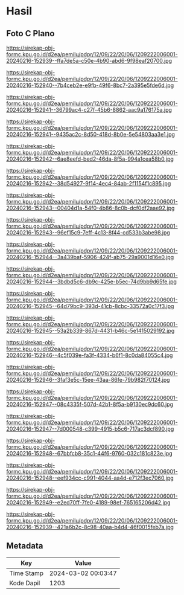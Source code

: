 # Hasil

## Foto C Plano

https://sirekap-obj-formc.kpu.go.id/d2ea/pemilu/pdpr/12/09/22/20/06/1209222006001-20240216-152939--ffa7de5a-c50e-4b90-abd6-9f98eaf20700.jpg

https://sirekap-obj-formc.kpu.go.id/d2ea/pemilu/pdpr/12/09/22/20/06/1209222006001-20240216-152940--7b4ceb2e-e9fb-49f6-8bc7-2a395e5fde6d.jpg

https://sirekap-obj-formc.kpu.go.id/d2ea/pemilu/pdpr/12/09/22/20/06/1209222006001-20240216-152941--36799ac4-c27f-45b6-8862-aac9a176175a.jpg

https://sirekap-obj-formc.kpu.go.id/d2ea/pemilu/pdpr/12/09/22/20/06/1209222006001-20240216-152941--9435ac2c-8d50-418d-8b0e-5e54803aa3e1.jpg

https://sirekap-obj-formc.kpu.go.id/d2ea/pemilu/pdpr/12/09/22/20/06/1209222006001-20240216-152942--6ae8eefd-bed2-46da-8f5a-994a1cea58b0.jpg

https://sirekap-obj-formc.kpu.go.id/d2ea/pemilu/pdpr/12/09/22/20/06/1209222006001-20240216-152942--38d54927-9f14-4ec4-84ab-2f1154f1c895.jpg

https://sirekap-obj-formc.kpu.go.id/d2ea/pemilu/pdpr/12/09/22/20/06/1209222006001-20240216-152943--00404d1a-54f0-4b86-8c0b-dcf0df2aae92.jpg

https://sirekap-obj-formc.kpu.go.id/d2ea/pemilu/pdpr/12/09/22/20/06/1209222006001-20240216-152943--96ef15c9-7eff-4c13-8f44-cd533b3abe98.jpg

https://sirekap-obj-formc.kpu.go.id/d2ea/pemilu/pdpr/12/09/22/20/06/1209222006001-20240216-152944--3a439baf-5906-424f-ab75-29a9001d16e0.jpg

https://sirekap-obj-formc.kpu.go.id/d2ea/pemilu/pdpr/12/09/22/20/06/1209222006001-20240216-152944--3bdbd5c6-db9c-425e-b5ec-74d9bb9d65fe.jpg

https://sirekap-obj-formc.kpu.go.id/d2ea/pemilu/pdpr/12/09/22/20/06/1209222006001-20240216-152945--64d79bc9-393d-41cb-8cbc-33572a0c17f3.jpg

https://sirekap-obj-formc.kpu.go.id/d2ea/pemilu/pdpr/12/09/22/20/06/1209222006001-20240216-152945--53a2b339-867d-4431-b46c-5e1415029192.jpg

https://sirekap-obj-formc.kpu.go.id/d2ea/pemilu/pdpr/12/09/22/20/06/1209222006001-20240216-152946--4c5f039e-fa3f-4334-b6f1-8c0da84055c4.jpg

https://sirekap-obj-formc.kpu.go.id/d2ea/pemilu/pdpr/12/09/22/20/06/1209222006001-20240216-152946--3faf3e5c-15ee-43aa-86fe-79b982f70124.jpg

https://sirekap-obj-formc.kpu.go.id/d2ea/pemilu/pdpr/12/09/22/20/06/1209222006001-20240216-152947--08c4335f-507d-42b1-8f5a-b9130ec9dc60.jpg

https://sirekap-obj-formc.kpu.go.id/d2ea/pemilu/pdpr/12/09/22/20/06/1209222006001-20240216-152947--7d000548-c399-4915-b5c6-717ac3dcf890.jpg

https://sirekap-obj-formc.kpu.go.id/d2ea/pemilu/pdpr/12/09/22/20/06/1209222006001-20240216-152948--67bbfcb8-35c1-44f6-9760-032c181c823e.jpg

https://sirekap-obj-formc.kpu.go.id/d2ea/pemilu/pdpr/12/09/22/20/06/1209222006001-20240216-152948--eef934cc-c991-4044-aa4d-e712f3ec7060.jpg

https://sirekap-obj-formc.kpu.go.id/d2ea/pemilu/pdpr/12/09/22/20/06/1209222006001-20240216-152949--e2ed70ff-7fe0-4189-98ef-765165206d42.jpg

https://sirekap-obj-formc.kpu.go.id/d2ea/pemilu/pdpr/12/09/22/20/06/1209222006001-20240216-152939--421a6b2c-8c98-40aa-b4d4-46f0015feb7a.jpg


## Metadata

| Key        | Value               |
| ---------- | ------------------- |
| Time Stamp | 2024-03-02 00:03:47 |
| Kode Dapil | 1203                |




